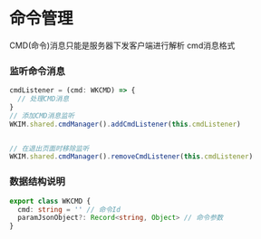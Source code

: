 # 命令管理
CMD(命令)消息只能是服务器下发客户端进行解析 cmd消息格式
### 监听命令消息

```typescript
cmdListener = (cmd: WKCMD) => {
  // 处理CMD消息
}
// 添加CMD消息监听
WKIM.shared.cmdManager().addCmdListener(this.cmdListener)


// 在退出页面时移除监听
WKIM.shared.cmdManager().removeCmdListener(this.cmdListener)
```

### 数据结构说明
```typescript   
export class WKCMD {
  cmd: string = '' // 命令Id
  paramJsonObject?: Record<string, Object> // 命令参数
}
```